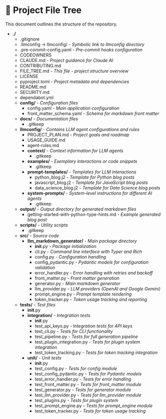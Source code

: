 # 📁 Project File Tree
This document outlines the structure of the repository.
- **./**
    - .gitignore
    - .llmconfig -> llmconfig/ - *Symbolic link to llmconfig directory*
    - .pre-commit-config.yaml - *Pre-commit hooks configuration*
    - CODEOWNERS
    - CLAUDE.md - *Project guidance for Claude AI*
    - CONTRIBUTING.md
    - FILE_TREE.md - *This file - project structure overview*
    - LICENSE
    - pyproject.toml - *Project metadata and dependencies*
    - README.md
    - SECURITY.md
    - dependabot.yml
    - **config/** - *Configuration files*
        - config.yaml - *Main application configuration*
        - front_matter_schema.yaml - *Schema for markdown front matter*
    - **docs/** - *Documentation files*
        - .gitkeep
    - **llmconfig/** - *Contains LLM agent configurations and rules*
        - PROJECT_PLAN.md - *Project goals and roadmap*
        - USAGE_GUIDE.md
        - agent-rules.md
        - **context/** - *Context information for LLM agents*
            - .gitkeep
        - **examples/** - *Exemplary interactions or code snippets*
            - .gitkeep
        - **prompt-templates/** - *Templates for LLM interactions*
            - python_blog.j2 - *Template for Python blog posts*
            - javascript_blog.j2 - *Template for JavaScript blog posts*
            - data_science_blog.j2 - *Template for Data Science blog posts*
        - **system-prompts/** - *System-level instructions for different AI agents*
            - .gitkeep
    - **output/** - *Output directory for generated markdown files*
        - getting-started-with-python-type-hints.md - *Example generated blog post*
    - **scripts/** - *Utility scripts*
        - .gitkeep
    - **src/** - *Source code*
        - **llm_markdown_generator/** - *Main package directory*
            - __init__.py - *Package initialization*
            - cli.py - *Command line interface with Typer and Rich*
            - config.py - *Configuration handling*
            - config_pydantic.py - *Pydantic models for configuration validation*
            - error_handler.py - *Error handling with retries and backoff*
            - front_matter.py - *Front matter generation*
            - generator.py - *Main markdown generator*
            - llm_provider.py - *LLM providers (OpenAI and Google Gemini)*
            - prompt_engine.py - *Prompt template rendering*
            - token_tracker.py - *Token usage tracking and reporting*
    - **tests/** - *Test files*
        - __init__.py
        - **integration/** - *Integration tests*
            - __init__.py
            - test_api_keys.py - *Integration tests for API keys*
            - test_cli.py - *Tests for CLI functionality*
            - test_pipeline.py - *Tests for full generation pipeline*
            - test_plugin_integration.py - *Tests for plugin system integration*
            - test_token_tracking.py - *Tests for token tracking integration*
        - **unit/** - *Unit tests*
            - __init__.py
            - test_config.py - *Tests for config module*
            - test_config_pydantic.py - *Tests for Pydantic models*
            - test_error_handler.py - *Tests for error handling*
            - test_front_matter.py - *Tests for front_matter module*
            - test_generator.py - *Tests for generator module*
            - test_llm_provider.py - *Tests for llm_provider module*
            - test_plugins.py - *Tests for plugin system*
            - test_prompt_engine.py - *Tests for prompt_engine module*
            - test_token_tracker.py - *Tests for token usage tracking*